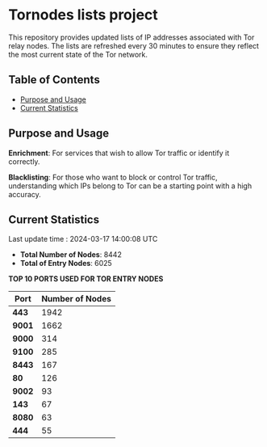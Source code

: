 # Tornodes lists project

This repository provides updated lists of IP addresses associated with Tor relay nodes. The lists are refreshed every 30 minutes to ensure they reflect the most current state of the Tor network.

## Table of Contents

- [Purpose and Usage](#purpose-and-usage)
- [Current Statistics](#current-statistics)


## Purpose and Usage

**Enrichment**: For services that wish to allow Tor traffic or identify it correctly.

**Blacklisting**: For those who want to block or control Tor traffic, understanding which IPs belong to Tor can be a starting point with a high accuracy.

## Current Statistics

Last update time : 2024-03-17 14:00:08 UTC

- **Total Number of Nodes**: 8442
- **Total of Entry Nodes**: 6025

**TOP 10 PORTS USED FOR TOR ENTRY NODES**

| **Port** | **Number of Nodes** |
|------|-----------------|
| **443**   | 1942  |
| **9001**   | 1662  |
| **9000**   | 314  |
| **9100**   | 285  |
| **8443**   | 167  |
| **80**   | 126  |
| **9002**   | 93  |
| **143**   | 67  |
| **8080**   | 63  |
| **444**   | 55  |

